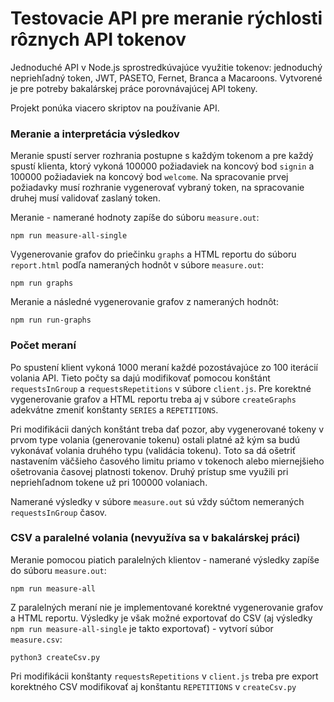 # Testovacie API pre meranie rýchlosti rôznych API tokenov

Jednoduché API v Node.js sprostredkúvajúce využitie tokenov: jednoduchý nepriehľadný token, JWT, PASETO, Fernet, Branca a Macaroons. Vytvorené je pre potreby bakalárskej práce porovnávajúcej API tokeny.

Projekt ponúka viacero skriptov na používanie API.

### Meranie a interpretácia výsledkov

Meranie spustí server rozhrania postupne s každým tokenom a pre každý spustí klienta, ktorý vykoná 100000 požiadaviek na koncový bod `signin` a 100000 požiadaviek na koncový bod `welcome`. Na spracovanie prvej požiadavky musí rozhranie vygenerovať vybraný token, na spracovanie druhej musí validovať zaslaný token.

Meranie - namerané hodnoty zapíše do súboru `measure.out`:

```console
npm run measure-all-single
```

Vygenerovanie grafov do priečinku `graphs` a HTML reportu do súboru `report.html` podľa nameraných hodnôt v súbore `measure.out`:

```console
npm run graphs
```

Meranie a následné vygenerovanie grafov z nameraných hodnôt:

```console
npm run run-graphs
```

### Počet meraní

Po spustení klient vykoná 1000 meraní každé pozostávajúce zo 100 iterácií volania API. Tieto počty sa dajú modifikovať pomocou konštánt `requestsInGroup` a `requestsRepetitions` v súbore `client.js`. Pre korektné vygenerovanie grafov a HTML reportu treba aj v súbore `createGraphs` adekvátne zmeniť konštanty `SERIES` a `REPETITIONS`.

Pri modifikácii daných konštánt treba dať pozor, aby vygenerované tokeny v prvom type volania (generovanie tokenu) ostali platné až kým sa budú vykonávať volania druhého typu (validácia tokenu). Toto sa dá ošetriť nastavením väčšieho časového limitu priamo v tokenoch alebo miernejšieho ošetrovania časovej platnosti tokenov. Druhý prístup sme využili pri nepriehľadnom tokene už pri 100000 volaniach.

Namerané výsledky v súbore `measure.out` sú vždy súčtom nemeraných `requestsInGroup` časov.

### CSV a paralelné volania (nevyužíva sa v bakalárskej práci)

Meranie pomocou piatich paralelných klientov - namerané výsledky zapíše do súboru `measure.out`:

```console
npm run measure-all
```

Z paralelných meraní nie je implementované korektné vygenerovanie grafov a HTML reportu. Výsledky je však možné exportovať do CSV (aj výsledky `npm run measure-all-single` je takto exportovať) - vytvorí súbor `measure.csv`:

```console
python3 createCsv.py
```

Pri modifikácii konštanty `requestsRepetitions` v `client.js` treba pre export korektného CSV modifikovať aj konštantu `REPETITIONS` v `createCsv.py`
